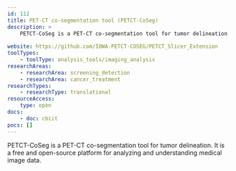 ```yaml
---
id: 112
title: PET-CT co-segmentation tool (PETCT-CoSeg)
description: >
    PETCT-CoSeg is a PET-CT co-segmentation tool for tumor delineation. It is a free and open-source platform for analyzing and understanding medical image data.
    
website: https://github.com/IOWA-PETCT-COSEG/PETCT_Slicer_Extension
toolTypes:
    - toolType: analysis_tools/imaging_analysis
researchAreas:
    - researchArea: screening_detection
    - researchArea: cancer_treatment
researchTypes:
    - researchType: translational
resourceAccess:
    type: open
docs:
    - doc: cbiit
pocs: []        
---
```

PETCT-CoSeg is a PET-CT co-segmentation tool for tumor delineation. It is a free and open-source platform for analyzing and understanding medical image data.